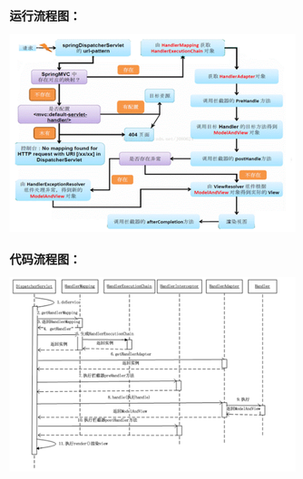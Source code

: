 ## 运行流程图：

![clipboard.png](%E8%BF%90%E8%A1%8C%E5%8E%9F%E7%90%86.assets/clip_image002.gif)

## 代码流程图：

![clipboard.png](%E8%BF%90%E8%A1%8C%E5%8E%9F%E7%90%86.assets/clip_image004.gif)





